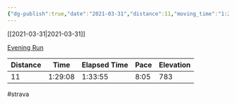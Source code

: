 ```yaml
---
{"dg-publish":true,"date":"2021-03-31","distance":11,"moving_time":"1:29:08","elapsed_time":"1:33:55","pace":"8:05","total_elevation_gain":783,"url":"https://www.strava.com/activities/5047354260","permalink":"/01-personal/strava/2021-03-31-evening-run/","dgPassFrontmatter":true}
---
```



[[2021-03-31\|2021-03-31]]

[Evening Run](https://www.strava.com/activities/5047354260)

| Distance | Time    | Elapsed Time | Pace | Elevation |
| -------- | ------- | ------------ | ---- | --------- |
| 11       | 1:29:08 | 1:33:55      | 8:05 | 783       |




#strava
